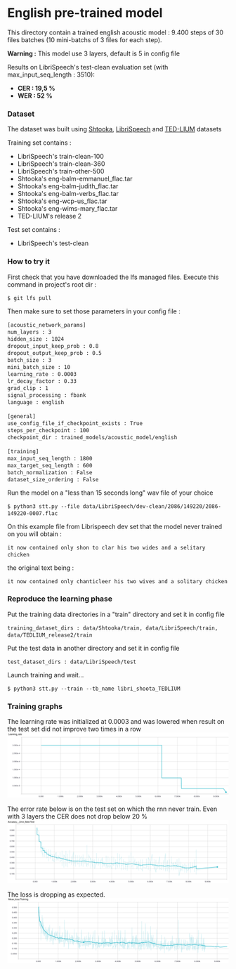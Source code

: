 # English pre-trained model

This directory contain a trained english acoustic model : 9.400 steps of 30 files batches 
(10 mini-batchs of 3 files for each step).

__Warning :__ This model use 3 layers, default is 5 in config file

Results on LibriSpeech's test-clean evaluation set (with max_input_seq_length : 3510):
* __CER : 19,5 %__
* __WER : 52 %__


### Dataset

The dataset was built using [Shtooka](http://shtooka.net/), [LibriSpeech](http://www.openslr.org/12/) and 
[TED-LIUM](http://www-lium.univ-lemans.fr/en/content/ted-lium-corpus) datasets

Training set contains :
* LibriSpeech's train-clean-100
* LibriSpeech's train-clean-360
* LibriSpeech's train-other-500
* Shtooka's eng-balm-emmanuel_flac.tar
* Shtooka's eng-balm-judith_flac.tar
* Shtooka's eng-balm-verbs_flac.tar
* Shtooka's eng-wcp-us_flac.tar
* Shtooka's eng-wims-mary_flac.tar
* TED-LIUM's release 2

Test set contains :
* LibriSpeech's test-clean

### How to try it
First check that you have downloaded the lfs managed files. Execute this command in project's root dir :

    $ git lfs pull

Then make sure to set those parameters in your config file :

    [acoustic_network_params]
    num_layers : 3
    hidden_size : 1024
    dropout_input_keep_prob : 0.8
    dropout_output_keep_prob : 0.5
    batch_size : 3
    mini_batch_size : 10
    learning_rate : 0.0003
    lr_decay_factor : 0.33
    grad_clip : 1
    signal_processing : fbank
    language : english
        
    [general]
    use_config_file_if_checkpoint_exists : True
    steps_per_checkpoint : 100
    checkpoint_dir : trained_models/acoustic_model/english
        
    [training]
    max_input_seq_length : 1800
    max_target_seq_length : 600
    batch_normalization : False
    dataset_size_ordering : False


Run the model on a "less than 15 seconds long" wav file of your choice

    $ python3 stt.py --file data/LibriSpeech/dev-clean/2086/149220/2086-149220-0007.flac

On this example file from Librispeech dev set that the model never trained on you will obtain :

    it now contained only shon to clar his two wides and a selitary chicken

the original text being :

    it now contained only chanticleer his two wives and a solitary chicken

### Reproduce the learning phase
Put the training data directories in a "train" directory and set it in config file

    training_dataset_dirs : data/Shtooka/train, data/LibriSpeech/train, data/TEDLIUM_release2/train

Put the test data in another directory and set it in config file

    test_dataset_dirs : data/LibriSpeech/test

Launch training and wait...

    $ python3 stt.py --train --tb_name libri_shoota_TEDLIUM


### Training graphs

The learning rate was initialized at 0.0003 and was lowered when result on the test set did not improve two times
in a row
![Learning rate](learning_rate.png)


The error rate below is on the test set on which the rnn never train.
Even with 3 layers the CER does not drop below 20 %
![Error rate on test set](error_rate_test.png)


The loss is dropping as expected.
![Loss](loss.png)

